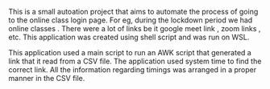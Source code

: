 This is a small autoation project that aims to automate the process of going to the online class login page. For eg, during the lockdown period we had online classes . There were a lot of links be it google meet link , zoom links , etc. This application was created using shell script and was run on WSL. 


This application used a main script to run an AWK script that generated a link that it read from a CSV file. The application used system time to find the correct link. All the information regarding timings was arranged in a proper manner in the CSV file.
